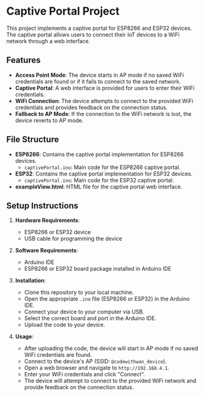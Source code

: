 # Captive Portal Project

This project implements a captive portal for ESP8266 and ESP32 devices. The captive portal allows users to connect their IoT devices to a WiFi network through a web interface.

## Features

- **Access Point Mode**: The device starts in AP mode if no saved WiFi credentials are found or if it fails to connect to the saved network.
- **Captive Portal**: A web interface is provided for users to enter their WiFi credentials.
- **WiFi Connection**: The device attempts to connect to the provided WiFi credentials and provides feedback on the connection status.
- **Fallback to AP Mode**: If the connection to the WiFi network is lost, the device reverts to AP mode.

## File Structure

- **ESP8266**: Contains the captive portal implementation for ESP8266 devices.
  - `captivePortal.ino`: Main code for the ESP8266 captive portal.
- **ESP32**: Contains the captive portal implementation for ESP32 devices.
  - `captivePortal.ino`: Main code for the ESP32 captive portal.
- **exampleView.html**: HTML file for the captive portal web interface.

## Setup Instructions

1. **Hardware Requirements**:
   - ESP8266 or ESP32 device
   - USB cable for programming the device

2. **Software Requirements**:
   - Arduino IDE
   - ESP8266 or ESP32 board package installed in Arduino IDE

3. **Installation**:
   - Clone this repository to your local machine.
   - Open the appropriate `.ino` file (ESP8266 or ESP32) in the Arduino IDE.
   - Connect your device to your computer via USB.
   - Select the correct board and port in the Arduino IDE.
   - Upload the code to your device.

4. **Usage**:
   - After uploading the code, the device will start in AP mode if no saved WiFi credentials are found.
   - Connect to the device's AP (SSID: `@codewithwan_device`).
   - Open a web browser and navigate to `http://192.168.4.1`.
   - Enter your WiFi credentials and click "Connect".
   - The device will attempt to connect to the provided WiFi network and provide feedback on the connection status.
